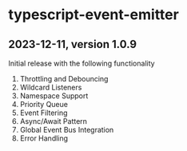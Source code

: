 # typescript-event-emitter

## 2023-12-11, version 1.0.9

Initial release with the following functionality

1. Throttling and Debouncing
2. Wildcard Listeners
3. Namespace Support
4. Priority Queue
5. Event Filtering
6. Async/Await Pattern
7. Global Event Bus Integration
8. Error Handling

